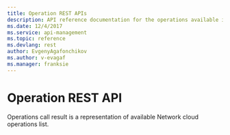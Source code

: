 ```yaml
---
title: Operation REST APIs
description: API reference documentation for the operations available in the Operation REST API, a RESTful web service for managing Operation resources in Azure.
ms.date: 12/4/2017
ms.service: api-management
ms.topic: reference
ms.devlang: rest
author: EvgenyAgafonchikov
ms.author: v-evagaf
ms.manager: franksie
---
```


# Operation REST API

Operations call result is a representation of available Network cloud operations list.
